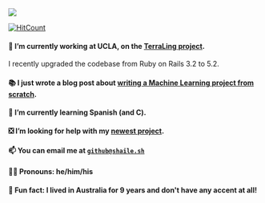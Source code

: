 <img src="https://raw.githubusercontent.com/svasandani/dynamic-tags/master/header.gif">

[![HitCount](http://hits.dwyl.com/svasandani/svasandani.svg)](http://hits.dwyl.com/svasandani/svasandani)

#### 🔭 I’m currently working at UCLA, on the [TerraLing project](https://github.com/linguisticexplorer/terralign).
I recently upgraded the codebase from Ruby on Rails 3.2 to 5.2.
#### 📚 I just wrote a blog post about [writing a Machine Learning project from scratch](https://blog.shaile.sh/posts/machine-learning-from-scratch-part-1/).
#### 🌱 I’m currently learning Spanish (and C).
#### ❎ I’m looking for help with my [newest project](https://github.com/svasandani/dynamic-tags).
#### 📫 You can email me at [`github@shaile.sh`](mailto:github@shaile.sh)
#### 🤵🏽 Pronouns: he/him/his
#### 🦘 Fun fact: I lived in Australia for 9 years and don't have any accent at all!
